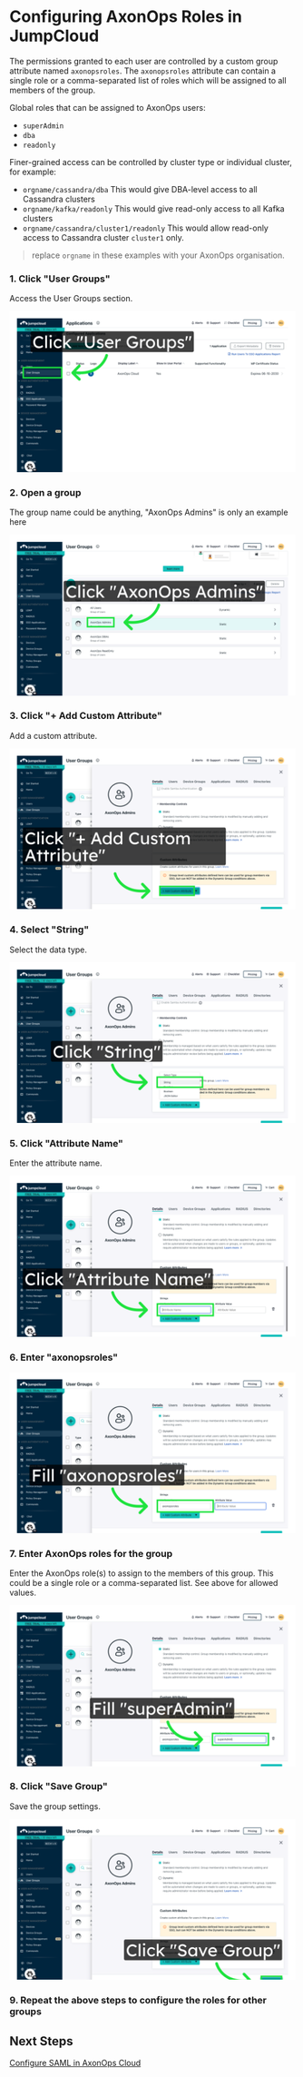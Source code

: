 # Configuring AxonOps Roles in JumpCloud

The permissions granted to each user are controlled by a custom group attribute named `axonopsroles`.
The `axonopsroles` attribute can contain a single role or a comma-separated list of roles which will
be assigned to all members of the group.

Global roles that can be assigned to AxonOps users:
- `superAdmin`
- `dba`
- `readonly`

Finer-grained access can be controlled by cluster type or individual cluster, for example:
- `orgname/cassandra/dba` This would give DBA-level access to all Cassandra clusters
- `orgname/kafka/readonly` This would give read-only access to all Kafka clusters
- `orgname/cassandra/cluster1/readonly` This would allow read-only access to Cassandra cluster `cluster1` only.

> replace `orgname` in these examples with your AxonOps organisation.


### 1\. Click "User Groups"

Access the User Groups section.

![Click 'User Groups'](img/02-jumpcloud-roles/image-0.png)

### 2\. Open a group
The group name could be anything, "AxonOps Admins" is only an example here

![Click 'AxonOps Admins'](img/02-jumpcloud-roles/image-1.png)

### 3\. Click "+ Add Custom Attribute"

Add a custom attribute.

![Click '+ Add Custom Attribute'](img/02-jumpcloud-roles/image-2.png)

### 4\. Select "String"

Select the data type.

![Click 'String'](img/02-jumpcloud-roles/image-3.png)

### 5\. Click "Attribute Name"

Enter the attribute name.

![Click 'Attribute Name'](img/02-jumpcloud-roles/image-4.png)

### 6\. Enter "axonopsroles"

![Fill 'axonopsroles'](img/02-jumpcloud-roles/image-5.png)

### 7\. Enter AxonOps roles for the group

Enter the AxonOps role(s) to assign to the members of this group. This could be a single
role or a comma-separated list. See above for allowed values.

![Fill 'superAdmin'](img/02-jumpcloud-roles/image-6.png)

### 8\. Click "Save Group"

Save the group settings.

![Click 'Save Group'](img/02-jumpcloud-roles/image-7.png)

### 9\. Repeat the above steps to configure the roles for other groups

## Next Steps

[Configure SAML in AxonOps Cloud](../03-axonops-saml-jumpcloud)
